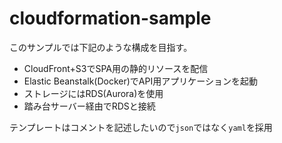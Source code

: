 # cloudformation-sample

このサンプルでは下記のような構成を目指す。

- CloudFront+S3でSPA用の静的リソースを配信 
- Elastic Beanstalk(Docker)でAPI用アプリケーションを起動
- ストレージにはRDS(Aurora)を使用
- 踏み台サーバー経由でRDSと接続


テンプレートはコメントを記述したいので`json`ではなく`yaml`を採用  


